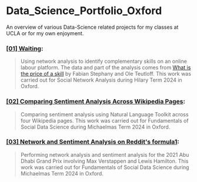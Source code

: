 # Data_Science_Portfolio_Oxford


An overview of various Data-Science related projects for my classes at UCLA or for my own enjoyment.

### [[01] Waiting](https://github.com/MariethCoetzer/Data_Science_Portfolio_Oxford/tree/main/%5B01%5D%20Finding%20Matching%20Skills%20using%20Network%20Analysis):
> Using network analysis to identify complementary skills on an online labour platform. The data and part of the analysis comes from [What is the price of a skill](https://www.sciencedirect.com/science/article/pii/S0048733323001828?via%3Dihub) by Fabian Stephany and Ole Teutloff. This work was carried out for Social Network Analysis during Hilary Term 2024 in Oxford. 

### [[02] Comparing Sentiment Analysis Across Wikipedia Pages](https://github.com/MariethCoetzer/Data_Science_Portfolio_Oxford/tree/main/%5B02%5D%20Comparing%20Sentiment%20Analysis%20Across%20Wikipedia%20Pages):
> Comparing sentiment analysis using Natural Language Toolkit across four Wikipedia pages. This work was carried out for Fundamentals of Social Data Science during Michaelmas Term 2024 in Oxford. 

### [[03] Network and Sentiment Analysis on Reddit's formula1](https://github.com/MariethCoetzer/Data_Science_Portfolio/tree/main/%5B02%5D%20Predicting%20Social%20Support%20using%20Machine%20Learning%20Techniques):
> Performing network analysis and sentiment analysis for the 2021 Abu Dhabi Grand Prix involving Max Verstappen and Lewis Hamilton. This work was carried out for Fundamentals of Social Data Science during Michaelmas Term 2024 in Oxford. 
